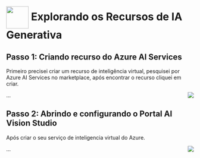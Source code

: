 <h1>
    <a href="https://www.dio.me/">
     <img align="center" width="60px" src="https://hermes.dio.me/lab_projects/badges/c1203540-e5d4-40d1-a1e8-a7e0387d8abe.png"></a>
    <span> 
Explorando os Recursos de IA Generativa
</span>
</h1>

## Passo 1: Criando recurso do Azure AI Services

Primeiro precisei criar um recurso de inteligência virtual, pesquisei por Azure AI Services no marketplace, após encontrar o recurso cliquei em criar.

<img align="right" src="https://raw.githubusercontent.com/alexklenio/DIO-Microsoft-Azure-AI-Fundamentals/main/imagens/DP05/01.gif" width=""/> ... 

## Passo 2: Abrindo e configurando o Portal AI Vision Studio

Após criar o seu serviço de inteligencia virtual do Azure.

<img align="right" src="https://raw.githubusercontent.com/alexklenio/DIO-Microsoft-Azure-AI-Fundamentals/main/imagens/DP05/02.gif" width=""/> ... 
